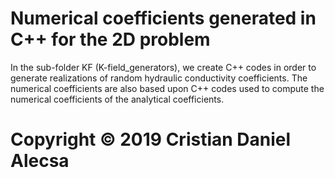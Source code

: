# Numerical coefficients generated in C++ for the 2D problem

In the sub-folder KF (K-field_generators), we create C++ codes in order to generate realizations of random hydraulic conductivity coefficients.
The numerical coefficients are also based upon C++ codes used to compute the numerical coefficients of the analytical coefficients.








# Copyright © 2019 Cristian Daniel Alecsa
